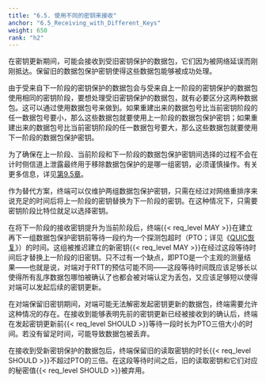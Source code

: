 ```yaml
---
title: "6.5. 使用不同的密钥来接收"
anchor: "6.5_Receiving_with_Different_Keys"
weight: 650
rank: "h2"
---
```


在密钥更新期间，可能会接收到受旧密钥保护的数据包，它们因为被网络延误而刚刚抵达。保留旧的数据包保护密钥使得这些数据包能够被成功处理。

由于受来自下一阶段的密钥保护的数据包会与受来自上一阶段的密钥保护的数据包使用相同的密钥阶段，要想处理受旧密钥保护的数据包，就有必要区分这两种数据包。这可以通过使用数据包号来做到。如果重建出来的数据包号比当前密钥阶段的任一数据包号要小，那么这些数据包就要使用上一阶段的数据包保护密钥；如果重建出来的数据包号比当前密钥阶段的任一数据包号要大，那么这些数据包就要使用下一阶段的数据包保护密钥。

为了确保在上一阶段、当前阶段和下一阶段的数据包保护密钥间选择的过程不会在计时侧信道上泄露最终用于移除数据包保护的是哪一组密钥，必须谨慎操作。有关更多信息，详见[第9.5章](#9.5_Header_Protection_Timing_Side_Channels)。

作为替代方案，终端可以仅维护两组数据包保护密钥，只需在经过对网络重排序来说充足的时间后将上一阶段的密钥替换为下一阶段的密钥。在这种情况下，只需要密钥阶段比特位就足以选择密钥。

在将下一阶段的接收密钥提升为当前阶段后，终端{{< req_level MAY >}}在建立再下一组数据包保护密钥前等待一段约为一个探测包超时（PTO；详见《[QUIC恢复](../RFC9002_Chinese_Simplified)》）的时间。这组被推迟建立的新密钥{{< req_level MAY >}}在经过这段等待时间后才替换上一阶段的旧密钥。只不过有一个缺点，即PTO是一个主观的测量结果——也就是说，对端对于RTT的预估可能不同——这段等待时间既应该足够长以使得所有乱序数据包哪怕被确认了也都会被对端认定为丢包，又应该足够短以使得对端可以发起后续的密钥更新。

在对端保留旧密钥期间，对端可能无法解密发起密钥更新的数据包，终端需要允许这种情况的存在。在接收到能够表明先前的密钥更新已经被接收到的确认后，终端在发起密钥更新前{{< req_level SHOULD >}}等待一段时长为PTO三倍大小的时间。若没有留足时间，可能导致数据包被丢弃。

在接收到受新密钥保护的数据包后，终端保留旧的读取密钥的时长{{< req_level SHOULD >}}不超过PTO的三倍。在这段等待时间之后，旧的读取密钥和它们对应的秘密值{{< req_level SHOULD >}}被弃用。
